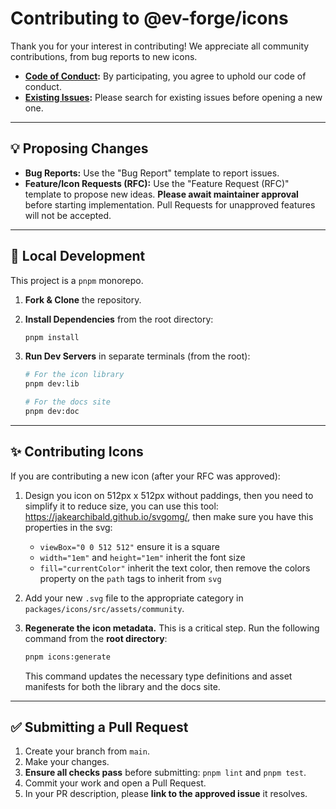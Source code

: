 # Contributing to @ev-forge/icons

Thank you for your interest in contributing! We appreciate all community contributions, from bug reports to new icons.

- **[Code of Conduct](./CODE_OF_CONDUCT.md):** By participating, you agree to uphold our code of conduct.
- **[Existing Issues](https://github.com/ev-forge/@ev-forge/icons/issues):** Please search for existing issues before opening a new one.

---

## 💡 Proposing Changes

- **Bug Reports:** Use the "Bug Report" template to report issues.
- **Feature/Icon Requests (RFC):** Use the "Feature Request (RFC)" template to propose new ideas. **Please await maintainer approval** before starting implementation. Pull Requests for unapproved features will not be accepted.

---

## 🚀 Local Development

This project is a `pnpm` monorepo.

1.  **Fork & Clone** the repository.
2.  **Install Dependencies** from the root directory:
    ```bash
    pnpm install
    ```
3.  **Run Dev Servers** in separate terminals (from the root):

    ```bash
    # For the icon library
    pnpm dev:lib

    # For the docs site
    pnpm dev:doc
    ```

---

## ✨ Contributing Icons

If you are contributing a new icon (after your RFC was approved):

1. Design you icon on 512px x 512px without paddings, then you need to simplify it to reduce size, you can use this tool: https://jakearchibald.github.io/svgomg/, then make sure you have this properties in the svg:

   - `viewBox="0 0 512 512"` ensure it is a square
   - `width="1em"` and `height="1em"` inherit the font size
   - `fill="currentColor"` inherit the text color, then remove the colors property on the `path` tags to inherit from `svg`

2. Add your new `.svg` file to the appropriate category in `packages/icons/src/assets/community`.
3. **Regenerate the icon metadata.** This is a critical step. Run the following command from the **root directory**:
   ```bash
   pnpm icons:generate
   ```
   This command updates the necessary type definitions and asset manifests for both the library and the docs site.

---

## ✅ Submitting a Pull Request

1.  Create your branch from `main`.
2.  Make your changes.
3.  **Ensure all checks pass** before submitting: `pnpm lint` and `pnpm test`.
4.  Commit your work and open a Pull Request.
5.  In your PR description, please **link to the approved issue** it resolves.
